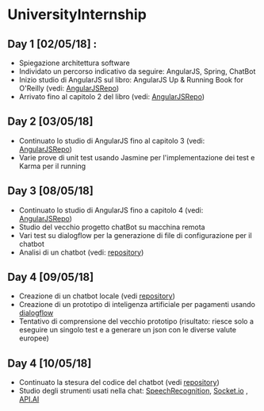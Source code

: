 # UniversityInternship

## Day 1 [02/05/18] :
* Spiegazione architettura software
* Individato un percorso indicativo da seguire: AngularJS, Spring, ChatBot
* Inizio studio di AngularJS sul libro: AngularJS Up & Running Book for O'Reilly (vedi: [AngularJSRepo](https://github.com/Wabri/UniversityInternship/tree/master/AngularJs))
* Arrivato fino al capitolo 2 del libro (vedi: [AngularJSRepo](https://github.com/Wabri/UniversityInternship/tree/master/AngularJs))

## Day 2 [03/05/18]
* Continuato lo studio di AngularJS fino al capitolo 3 (vedi: [AngularJSRepo](https://github.com/Wabri/UniversityInternship/tree/master/AngularJs))
* Varie prove di unit test usando Jasmine per l'implementazione dei test e Karma per il running

## Day 3 [08/05/18]
* Continuato lo studio di AngularJS fino a capitolo 4 (vedi: [AngularJSRepo](https://github.com/Wabri/UniversityInternship/tree/master/AngularJs))
* Studio del vecchio progetto chatBot su macchina remota
* Vari test su dialogflow per la generazione di file di configurazione per il chatbot
* Analisi di un chatbot (vedi: [repository](https://github.com/girliemac/web-speech-ai))

## Day 4 [09/05/18]
* Creazione di un chatbot locale (vedi [repository](https://github.com/Wabri/BVChatBot)) 
* Creazione di un prototipo di inteligenza artificiale per pagamenti usando [dialogflow](https://dialogflow.com)
* Tentativo di comprensione del vecchio prototipo (risultato: riesce solo a eseguire un singolo test e a generare un json con le diverse valute europee)

## Day 4 [10/05/18]
* Continuato la stesura del codice del chatbot (vedi [repository](https://github.com/Wabri/BVChatBot))
* Studio degli strumenti usati nella chat: [SpeechRecognition](https://developer.mozilla.org/en-US/docs/Web/API/SpeechRecognition), [Socket.io](https://socket.io/) , [API.AI](https://github.com/dialogflow/dialogflow-nodejs-client-v2)
